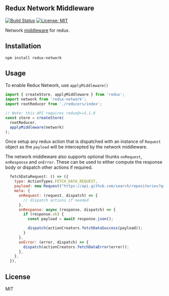 ## Redux Network Middleware

[![Build Status](https://travis-ci.org/arghav/redux-network.svg?branch=master)](https://travis-ci.org/arghav/redux-network) [![License: MIT](https://img.shields.io/badge/License-MIT-blue.svg)](https://opensource.org/licenses/MIT)

Network [middleware](https://redux.js.org/advanced/middleware) for redux.

## Installation

`npm install redux-network`

## Usage

To enable Redux Network, use `applyMiddleware()`

```js
import { createStore, applyMiddleware } from 'redux';
import network from 'redux-network';
import rootReducer from './reducers/index';

// Note: this API requires redux@>=3.1.0
const store = createStore(
  rootReducer,
  applyMiddleware(network)
);
```

Once setup any redux action that is dispatched with an instance of `Request` object as the `payload` will be intercepted by the network middleware.

The network middleware also supports optional thunks `onRequest`, `onResponse` and `onError`. These can be used to either compute the response body or dispatch other actions if required.

```js
  fetchDataRequest: () => ({
    type: ActionTypes.FETCH_DATA_REQUEST,
    payload: new Request("https://api.github.com/search/repositories?q=react"),
    meta: {
      onRequest: (request, dispatch) => {
        // dispatch actions if needed
      },
      onResponse: async (response, dispatch) => {
        if (response.ok) {
          const payload = await response.json();

          dispatch(actionCreators.fetchDataSuccess(payload));
        }
      },
      onError: (error, dispatch) => {
        dispatch(actionCreators.fetchDataError(error));
      },
    },
  }),
```

## License

MIT
